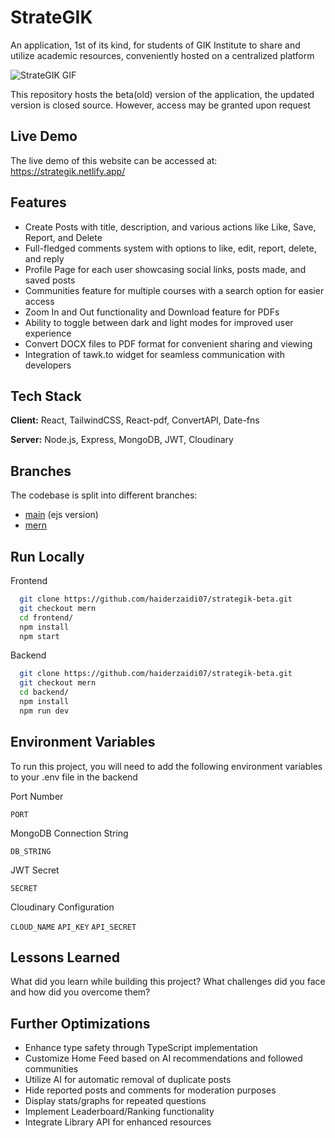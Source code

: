 # StrateGIK

An application, 1st of its kind, for students of GIK Institute to share and utilize academic resources, conveniently hosted on a centralized platform

![StrateGIK GIF](https://github.com/haiderzaidi07/haiderzaidi07/blob/main/strategik-new.gif?raw=true)

This repository hosts the beta(old) version of the application, the updated version is closed source. However, access may be granted upon request

## Live Demo

The live demo of this website can be accessed at: https://strategik.netlify.app/


## Features

- Create Posts with title, description, and various actions like Like, Save, Report, and Delete
- Full-fledged comments system with options to like, edit, report, delete, and reply
- Profile Page for each user showcasing social links, posts made, and saved posts
- Communities feature for multiple courses with a search option for easier access
- Zoom In and Out functionality and Download feature for PDFs
- Ability to toggle between dark and light modes for improved user experience
- Convert DOCX files to PDF format for convenient sharing and viewing
- Integration of tawk.to widget for seamless communication with developers


## Tech Stack

**Client:** React, TailwindCSS, React-pdf, ConvertAPI, Date-fns

**Server:** Node.js, Express, MongoDB, JWT, Cloudinary


## Branches

The codebase is split into different branches:

- [main](https://github.com/haiderzaidi07/strategik-beta) (ejs version)
- [mern](https://github.com/haiderzaidi07/strategik-beta/tree/mern)


## Run Locally

Frontend

```bash
  git clone https://github.com/haiderzaidi07/strategik-beta.git
  git checkout mern
  cd frontend/
  npm install
  npm start
```

Backend

```bash
  git clone https://github.com/haiderzaidi07/strategik-beta.git
  git checkout mern
  cd backend/
  npm install
  npm run dev
```


## Environment Variables

To run this project, you will need to add the following environment variables to your .env file in the backend

Port Number

`PORT`

MongoDB Connection String

`DB_STRING`

JWT Secret

`SECRET`

Cloudinary Configuration

`CLOUD_NAME`
`API_KEY`
`API_SECRET`


## Lessons Learned

What did you learn while building this project? What challenges did you face and how did you overcome them?


## Further Optimizations

- Enhance type safety through TypeScript implementation
- Customize Home Feed based on AI recommendations and followed communities
- Utilize AI for automatic removal of duplicate posts
- Hide reported posts and comments for moderation purposes
- Display stats/graphs for repeated questions
- Implement Leaderboard/Ranking functionality
- Integrate Library API for enhanced resources
